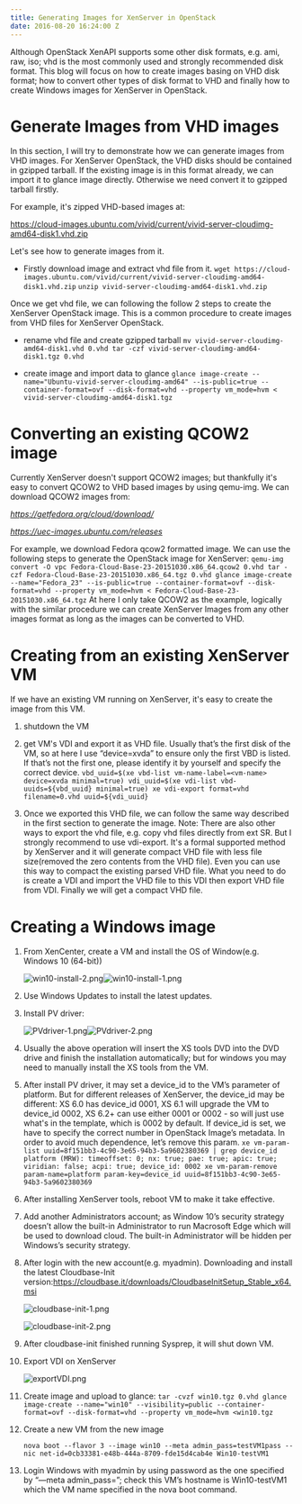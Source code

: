 ```yaml
---
title: Generating Images for XenServer in OpenStack
date: 2016-08-20 16:24:00 Z
---
```


Although OpenStack XenAPI supports some other disk formats, e.g. ami, raw, iso; vhd is the most commonly used and strongly recommended disk format. This blog will focus on how to create images basing on VHD disk format; how to convert other types of disk format to VHD and finally how to create Windows images for XenServer in OpenStack.

# Generate Images from VHD images

In this section, I will try to demonstrate how we can generate images from VHD images. For XenServer OpenStack, the VHD disks should be contained in gzipped tarball. If the existing image is in this format already, we can import it to glance image directly. Otherwise we need convert it to gzipped tarball firstly.

For example, it's zipped VHD-based images at:

https://cloud-images.ubuntu.com/vivid/current/vivid-server-cloudimg-amd64-disk1.vhd.zip


Let's see how to generate images from it.

* Firstly download image and extract vhd file from it.
  `wget https://cloud-images.ubuntu.com/vivid/current/vivid-server-cloudimg-amd64-disk1.vhd.zip`
  `unzip vivid-server-cloudimg-amd64-disk1.vhd.zip`

Once we get vhd file, we can following the follow 2 steps to create the XenServer OpenStack image. This is a common procedure to create images from VHD files for XenServer OpenStack.

* rename vhd file and create gzipped tarball
  `mv vivid-server-cloudimg-amd64-disk1.vhd 0.vhd tar -czf vivid-server-cloudimg-amd64-disk1.tgz 0.vhd`

* create image and import data to glance
  `glance image-create --name="Ubuntu-vivid-server-cloudimg-amd64" --is-public=true --container-format=ovf --disk-format=vhd --property vm_mode=hvm < vivid-server-cloudimg-amd64-disk1.tgz`

# Converting an existing QCOW2 image

Currently XenServer doesn't support QCOW2 images; but thankfully it's easy to convert QCOW2 to VHD based images by using qemu-img.
We can download QCOW2 images from:

*https://getfedora.org/cloud/download/*

*https://uec-images.ubuntu.com/releases*

For example, we download Fedora qcow2 formatted image. We can use the following steps to generate the OpenStack image for XenServer: 
`qemu-img convert -O vpc Fedora-Cloud-Base-23-20151030.x86_64.qcow2 0.vhd tar -czf Fedora-Cloud-Base-23-20151030.x86_64.tgz 0.vhd glance image-create --name="Fedora_23" --is-public=true --container-format=ovf --disk-format=vhd --property vm_mode=hvm < Fedora-Cloud-Base-23-20151030.x86_64.tgz`
At here I only take QCOW2 as the example, logically with the similar procedure we can create XenServer Images from any other images format as long as the images can be converted to VHD.

# Creating from an existing XenServer VM

If we have an existing VM running on XenServer, it's easy to create the image from this VM.

1. shutdown the VM

2. get VM's VDI and export it as VHD file. Usually that’s the first disk of the VM, so at here I use “device=xvda” to ensure only the first VBD is listed. If that’s not the first one, please identify it by yourself and specify the correct device.
   `vbd_uuid=$(xe vbd-list vm-name-label=<vm-name> device=xvda minimal=true) vdi_uuid=$(xe vdi-list vbd-uuids=${vbd_uuid} minimal=true) xe vdi-export format=vhd filename=0.vhd uuid=${vdi_uuid}`

3. Once we exported this VHD file, we can follow the same way described in the first section to generate the image.
   Note: There are also other ways to export the vhd file, e.g. copy vhd files directly from ext SR. But I strongly recommend to use vdi-export. It's a formal supported method by XenServer and it will generate compact VHD file with less file size(removed the zero contents from the VHD file). Even you can use this way to compact the existing parsed VHD file. What you need to do is create a VDI and import the VHD file to this VDI then export VHD file from VDI. Finally we will get a compact VHD file.

# Creating a Windows image

 1. From XenCenter, create a VM and install the OS of Window(e.g. Windows 10 (64-bit))

    ![win10-install-2.png](/uploads/win10-install-2.png)![win10-install-1.png](/uploads/win10-install-1.png)

 2. Use Windows Updates to install the latest updates.

 3. Install PV driver:

    ![PVdriver-1.png](/uploads/PVdriver-1.png)![PVdriver-2.png](/uploads/PVdriver-2.png)

 4. Usually the above operation will insert the XS tools DVD into the DVD drive and finish the installation automatically; but for windows you may need to manually install the XS tools from the VM.

 5. After install PV driver, it may set a device_id to the VM’s parameter of platform. But for different releases of XenServer, the device_id may be different: XS 6.0 has device_id 0001, XS 6.1 will upgrade the VM to device_id 0002, XS 6.2\+ can use either 0001 or 0002 - so will just use what's in the template, which is 0002 by default. If device_id is set, we have to specify the correct number in OpenStack Image’s metadata. In order to avoid much dependence, let’s remove this param.
    `xe vm-param-list uuid=8f151bb3-4c90-3e65-94b3-5a9602380369 | grep device_id platform (MRW): timeoffset: 0; nx: true; pae: true; apic: true; viridian: false; acpi: true; device_id: 0002 xe vm-param-remove param-name=platform param-key=device_id uuid=8f151bb3-4c90-3e65-94b3-5a9602380369`

 6. After installing XenServer tools, reboot VM to make it take effective.

 7. Add another Administrators account; as Window 10’s security strategy doesn’t allow the built-in Administrator to run Macrosoft Edge which will be used to download cloud. The built-in Administrator will be hidden per Windows’s security strategy.

 8. After login with the new account(e.g. myadmin). Downloading and install the latest Cloudbase-Init version:https://cloudbase.it/downloads/CloudbaseInitSetup_Stable_x64.msi

    ![cloudbase-init-1.png](/uploads/cloudbase-init-1.png)

    ![cloudbase-init-2.png](/uploads/cloudbase-init-2.png)

 9. After cloudbase-init finished running Sysprep, it will shut down VM.

10. Export VDI on XenServer
    

    ![exportVDI.png](/uploads/exportVDI.png)

11. Create image and upload to glance:
    `tar -cvzf win10.tgz 0.vhd glance image-create --name="win10" --visibility=public --container-format=ovf --disk-format=vhd --property vm_mode=hvm <win10.tgz`

12. Create a new VM from the new image

    `nova boot --flavor 3 --image win10 --meta admin_pass=testVM1pass --nic net-id=0cb33381-e48b-444a-8709-fde15d4cab4e Win10-testVM1`

13. Login Windows with myadmin by using password as the one specified by “—meta admin_pass=”; check this VM’s hostname is Win10-testVM1 which the VM name specified in the nova boot command.
